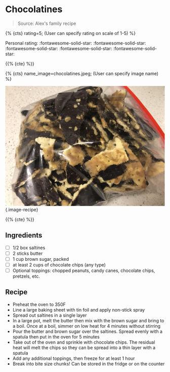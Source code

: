 # Chocolatines

> Source: Alex's family recipe

{% {cts} rating=5; (User can specify rating on scale of 1-5) %}

Personal rating: :fontawesome-solid-star: :fontawesome-solid-star: :fontawesome-solid-star: :fontawesome-solid-star: :fontawesome-solid-star:

{{% {cte} %}}

{% {cts} name_image=chocolatines.jpeg; (User can specify image name) %}

![chocolatines.jpeg](./chocolatines.jpeg){.image-recipe}

{{% {cte} %}}

## Ingredients

- [ ] 1/2 box saltines
- [ ] 2 sticks butter
- [ ] 1 cup brown sugar, packed
- [ ] at least 2 cups of chocolate chips (any type)
- [ ] Optional toppings: chopped peanuts, candy canes, chocolate chips, pretzels, etc.

## Recipe

- Preheat the oven to 350F
- Line a large baking sheet with tin foil and apply non-stick spray
- Spread out saltines in a single layer
- In a large pot, melt the butter then mix with the brown sugar and bring to a boil. Once at a boil, simmer on low heat for 4 minutes without stirring
- Pour the butter and brown sugar over the saltines. Spread evenly with a spatula then put in the oven for 5 minutes
- Take out of the oven and sprinkle with chocolate chips. The residual heat will melt the chips so they can be spread into a thin layer with a spatula
- Add any additional toppings, then freeze for at least 1 hour
- Break into bite size chunks! Can be stored in the fridge or on the counter

<!-- FIXME: Need to implement admonitions: https://github.com/executablebooks/mdformat/issues/309
!!! warning
    FYI, choose a baking sheet that will fit in your freezer
 -->
